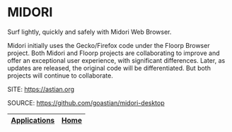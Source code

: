 # MIDORI

 Surf lightly, quickly and safely with Midori Web Browser.
 
 Midori initially uses the Gecko/Firefox code under the Floorp Browser project. Both Midori and Floorp projects are collaborating to improve and offer an exceptional user experience, with significant differences. Later, as updates are released, the original code will be differentiated. But both projects will continue to collaborate.

 SITE: https://astian.org

 SOURCE: https://github.com/goastian/midori-desktop

 | [Applications](https://portable-linux-apps.github.io/apps.html) | [Home](https://portable-linux-apps.github.io)
 | --- | --- |
